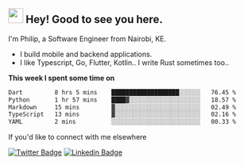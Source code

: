 <h2><img src="https://slackmojis.com/emojis/3643-cool-doge/download" width="30"/> Hey! Good to see you here.</h2>

<p>I'm Philip, a Software Engineer from Nairobi, KE. 

- I build mobile and backend applications.
- I like Typescript, Go, Flutter, Kotlin.. I write Rust sometimes too..</p>

**This week I spent some time on**
<!--START_SECTION:waka-->

```txt
Dart         8 hrs 5 mins    ███████████████████░░░░░░   76.45 %
Python       1 hr 57 mins    ████▓░░░░░░░░░░░░░░░░░░░░   18.57 %
Markdown     15 mins         ▓░░░░░░░░░░░░░░░░░░░░░░░░   02.49 %
TypeScript   13 mins         ▓░░░░░░░░░░░░░░░░░░░░░░░░   02.16 %
YAML         2 mins          ░░░░░░░░░░░░░░░░░░░░░░░░░   00.33 %
```

<!--END_SECTION:waka-->

If you'd like to connect with me elsewhere

[![Twitter Badge](https://img.shields.io/badge/-Twitter-1ca0f1?style=flat-square&labelColor=1ca0f1&logo=twitter&logoColor=white&link=https://twitter.com/_diogorodrigues)](https://twitter.com/kimathiphil)  [![Linkedin Badge](https://img.shields.io/badge/-LinkedIn-blue?style=flat-square&logo=Linkedin&logoColor=white&link=https://www.linkedin.com/in/philip-kimathi-2604a9114/)](https://www.linkedin.com/in/philip-kimathi-2604a9114/)
